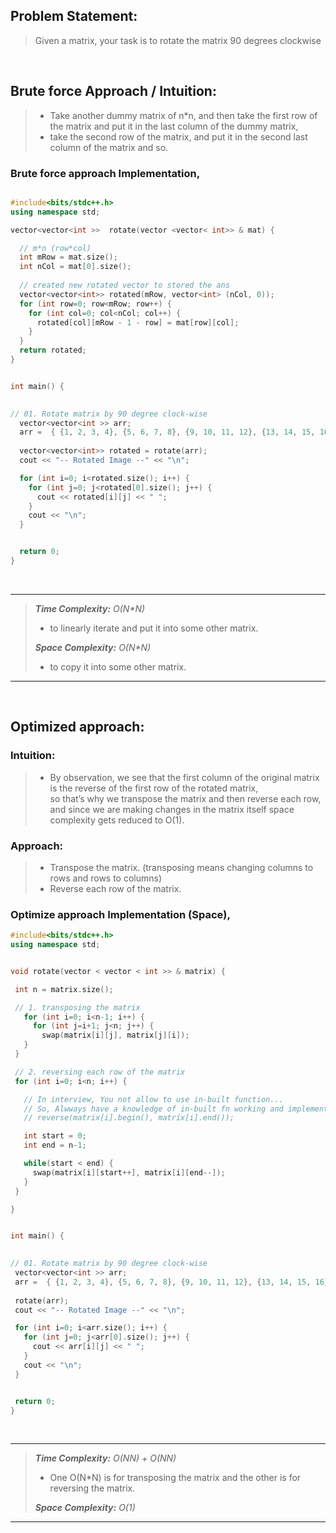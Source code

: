 ## Problem Statement: 
> Given a matrix, your task is to rotate the matrix 90 degrees clockwise

<br>

## Brute force Approach / Intuition:                                                                                                                         
>  - Take another dummy matrix of n*n, and then take the first row of the matrix and put it in the last column of the dummy matrix,  
>  - take the second row of the matrix, and put it in the second last column of the matrix and so.                                  

 ### Brute force approach Implementation,
                                                                      
```cpp

#include<bits/stdc++.h>
using namespace std;

vector<vector<int >>  rotate(vector <vector< int>> & mat) {

  // m*n (row*col)
  int mRow = mat.size();
  int nCol = mat[0].size();
    
  // created new rotated vector to stored the ans   
  vector<vector<int>> rotated(mRow, vector<int> (nCol, 0));
  for (int row=0; row<mRow; row++) {
    for (int col=0; col<nCol; col++) {
      rotated[col][mRow - 1 - row] = mat[row][col];
    }
  }
  return rotated;
}


int main() {
    

// 01. Rotate matrix by 90 degree clock-wise
  vector<vector<int >> arr;
  arr =  { {1, 2, 3, 4}, {5, 6, 7, 8}, {9, 10, 11, 12}, {13, 14, 15, 16} };
  
  vector<vector<int>> rotated = rotate(arr);
  cout << "-- Rotated Image --" << "\n";

  for (int i=0; i<rotated.size(); i++) {
    for (int j=0; j<rotated[0].size(); j++) {
      cout << rotated[i][j] << " ";
    }
    cout << "\n";
  }


  return 0;
}


```


<br>

--------------------------------------------------------------------------------------------------------------------
>  <em> **Time Complexity:** O(N*N) </em>
>  - to linearly iterate and put it into some other matrix.
>
>  <em> **Space Complexity:** O(N*N) </em>
>  - to copy it into some other matrix.
--------------------------------------------------------------------------------------------------------------------

<br>

## Optimized approach:                                                                                                                                            
                                                                                                                                                               
### Intuition:                                                                                                                                                     
> - By observation, we see that the first column of the original matrix is the reverse of the first row of the rotated matrix,                                   
>  so that’s why we transpose the matrix and then reverse each row, and since we are making changes in the matrix itself space complexity gets reduced to O(1).  
>                                                                                                                                                               

### Approach:                                                                                                                                                      
>  - Transpose the matrix. (transposing means changing columns to rows and rows to columns)                                                                     
>  - Reverse each row of the matrix.                                                                                                                             


 ### Optimize approach Implementation (Space),
 
 ```cpp
#include<bits/stdc++.h>
using namespace std;


void rotate(vector < vector < int >> & matrix) {

  int n = matrix.size();

  // 1. transposing the matrix
    for (int i=0; i<n-1; i++) {
      for (int j=i+1; j<n; j++) {
        swap(matrix[i][j], matrix[j][i]);
    }
  }

  // 2. reversing each row of the matrix
  for (int i=0; i<n; i++) {

    // In interview, You not allow to use in-built function... 
    // So, Alwways have a knowledge of in-built fn working and implementation skill
    // reverse(matrix[i].begin(), matrix[i].end());

    int start = 0;
    int end = n-1;

    while(start < end) {
      swap(matrix[i][start++], matrix[i][end--]);
    }
  }

}


int main() {
    

// 01. Rotate matrix by 90 degree clock-wise
  vector<vector<int >> arr;
  arr =  { {1, 2, 3, 4}, {5, 6, 7, 8}, {9, 10, 11, 12}, {13, 14, 15, 16} };
  
  rotate(arr);
  cout << "-- Rotated Image --" << "\n";

  for (int i=0; i<arr.size(); i++) {
    for (int j=0; j<arr[0].size(); j++) {
      cout << arr[i][j] << " ";
    }
    cout << "\n";
  }


  return 0;
}


```

<br>

--------------------------------------------------------------------------------------------------------------------
>  <em> **Time Complexity:** O(N*N) + O(N*N) </em>
>  - One O(N*N) is for transposing the matrix and the other is for reversing the matrix.
>
>  <em> **Space Complexity:** O(1) </em>
--------------------------------------------------------------------------------------------------------------------
